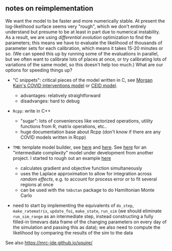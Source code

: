 ## notes on reimplementation

We want the model to be faster and more numerically stable. At present the log-likelihood surface seems very "rough", which we don't entirely understand but presume to be at least in part due to numerical instability. As a result, we are using *differential evolution* optimization to find the parameters; this means we have to evaluate the likelihood of thousands of parameter sets for each calibration, which means it takes 15-20 minutes or so.  (We can speed this up by running some of the evaluations in parallel, but we often want to calibrate lots of places at once, or try calibrating lots of variations of the same model, so this doesn't help too much.) What are our options for speeding things up?

* "C snippets": critical pieces of the model written in C, see [Morgan Kain's COVID interventions model](https://github.com/morgankain/COVID_interventions) or [CEID model](https://github.com/CEIDatUGA/COVID-stochastic-fitting). 
   * advantages: relatively straightforward
   * disadvanges: hard to debug
* `Rcpp`: write in C++
   * "sugar": lots of conveniences like vectorized operations, utility functions from R, matrix operations, etc..
   * huge documentation base about Rcpp (don't know if there are any COVID models written in Rcpp)
* `TMB`: template model builder, see [here](https://github.com/kaskr/adcomp) and [here](https://kaskr.github.io/adcomp/_book/Introduction.html). See [here](funcresp.cpp) for an "intermediate complexity" model under development from another project. I started to rough out an example [here](sim_funs.cpp)
   * calculates gradient and objective function simultaneously
   * uses the Laplace approximation to allow for integration across *random effects*, e.g. to account for process error or to fit several regions at once 
   * can be used with the `tmbstan` package to do Hamiltonian Monte Carlo
   
* need to start by implementing the equivalents of  `do_step`, `make_ratematrix`, `update_foi`, `make_state`, `run_sim` (we should eliminate `run_sim_range` as an intermediate step, instead constructing a fully filled-in timevars data frame of the changing parameters on every day of the simulation and passing this as data); we also need to compute the likelihood by comparing the results of the sim to the data

See also https://mrc-ide.github.io/squire/
